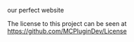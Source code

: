 our perfect website

The license to this project can be seen at https://github.com/MCPluginDev/License
